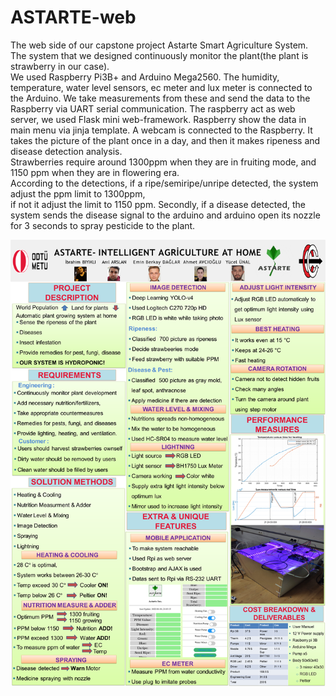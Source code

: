 # ASTARTE-web
The web side of our capstone project Astarte Smart Agriculture System. 
The system that we designed continuously monitor the plant(the plant is strawberry in our case).<br/>
We used Raspberry Pi3B+ and Arduino Mega2560. The humidity, temperature, water level sensors, ec meter and lux meter is connected 
to the Arduino. We take measurements from these and send the data to the Raspberry via UART serial communication.
The raspberry act as web server, we used Flask mini web-framework. Raspberry show the data in main menu via jinja template.
A webcam is connected to the Raspberry.
It takes the picture of the plant once in a day, and then it makes ripeness and disease detection analysis.<br/>
Strawberries require around 1300ppm when they are in fruiting mode, and 1150 ppm when they are in flowering era.<br/>
According to the detections, if a ripe/semiripe/unripe detected, the system adjust the ppm limit to 1300ppm,<br/>
if not it adjust the limit to 1150 ppm. Secondly, if a disease detected, the system sends the disease signal to
the arduino and arduino open its nozzle for 3 seconds to spray pesticide to the plant. 


![The Project Poster](astarte_pano.png)
